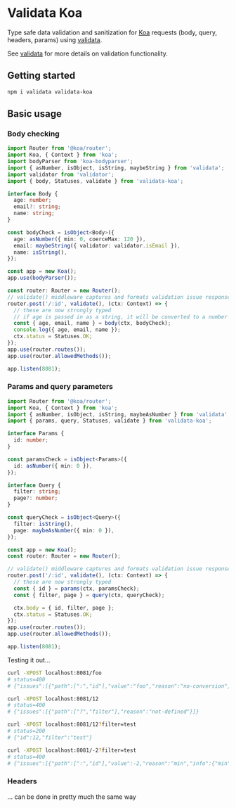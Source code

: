 # Validata Koa

Type safe data validation and sanitization for [Koa](https://www.npmjs.com/package/koa) requests
(body, query, headers, params) using [validata](https://www.npmjs.com/package/validata).

See [validata](https://www.npmjs.com/package/validata) for more details on validation functionality.

## Getting started

```bash
npm i validata validata-koa
```

## Basic usage

### Body checking

```typescript
import Router from '@koa/router';
import Koa, { Context } from 'koa';
import bodyParser from 'koa-bodyparser';
import { asNumber, isObject, isString, maybeString } from 'validata';
import validator from 'validator';
import { body, Statuses, validate } from 'validata-koa';

interface Body {
  age: number;
  email?: string;
  name: string;
}

const bodyCheck = isObject<Body>({
  age: asNumber({ min: 0, coerceMax: 120 }),
  email: maybeString({ validator: validator.isEmail }),
  name: isString(),
});

const app = new Koa();
app.use(bodyParser());

const router: Router = new Router();
// validate() middleware captures and formats validation issue responses
router.post('/:id', validate(), (ctx: Context) => {
  // these are now strongly typed
  // if age is passed in as a string, it will be converted to a number (by the asNumber() check)
  const { age, email, name } = body(ctx, bodyCheck);
  console.log({ age, email, name });
  ctx.status = Statuses.OK;
});
app.use(router.routes());
app.use(router.allowedMethods());

app.listen(8081);
```

### Params and query parameters

```typescript
import Router from '@koa/router';
import Koa, { Context } from 'koa';
import { asNumber, isObject, isString, maybeAsNumber } from 'validata';
import { params, query, Statuses, validate } from 'validata-koa';

interface Params {
  id: number;
}

const paramsCheck = isObject<Params>({
  id: asNumber({ min: 0 }),
});

interface Query {
  filter: string;
  page?: number;
}

const queryCheck = isObject<Query>({
  filter: isString(),
  page: maybeAsNumber({ min: 0 }),
});

const app = new Koa();
const router: Router = new Router();

// validate() middleware captures and formats validation issue responses
router.post('/:id', validate(), (ctx: Context) => {
  // these are now strongly typed
  const { id } = params(ctx, paramsCheck);
  const { filter, page } = query(ctx, queryCheck);

  ctx.body = { id, filter, page };
  ctx.status = Statuses.OK;
});
app.use(router.routes());
app.use(router.allowedMethods());

app.listen(8081);
```

Testing it out...

```bash
curl -XPOST localhost:8081/foo
# status=400
# {"issues":[{"path":[":","id"],"value":"foo","reason":"no-conversion","info":{"toType":"number"}}]}

curl -XPOST localhost:8081/12
# status=400
# {"issues":[{"path":["?","filter"],"reason":"not-defined"}]}

curl -XPOST localhost:8081/12?filter=test
# status=200
# {"id":12,"filter":"test"}

curl -XPOST localhost:8081/-2?filter=test
# status=400
# {"issues":[{"path":[":","id"],"value":-2,"reason":"min","info":{"min":0}}]}
```

### Headers

... can be done in pretty much the same way
